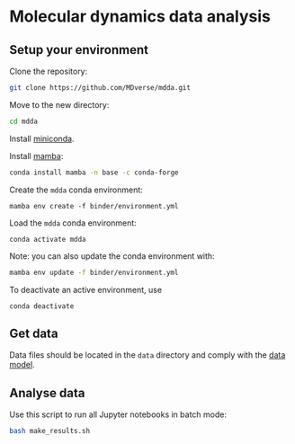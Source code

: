 # Molecular dynamics data analysis

## Setup your environment

Clone the repository:

```bash
git clone https://github.com/MDverse/mdda.git
```

Move to the new directory:

```bash
cd mdda
```

Install [miniconda](https://docs.conda.io/en/latest/miniconda.html).

Install [mamba](https://github.com/mamba-org/mamba):

```bash
conda install mamba -n base -c conda-forge
```

Create the `mdda` conda environment:
```
mamba env create -f binder/environment.yml
```

Load the `mdda` conda environment:
```
conda activate mdda
```

Note: you can also update the conda environment with:

```bash
mamba env update -f binder/environment.yml
```

To deactivate an active environment, use

```
conda deactivate
```

## Get data

Data files should be located in the `data` directory and comply with the [data model](https://github.com/MDverse/mdws/blob/main/docs/data_model.md).

## Analyse data

Use this script to run all Jupyter notebooks in batch mode:

```bash
bash make_results.sh
```
